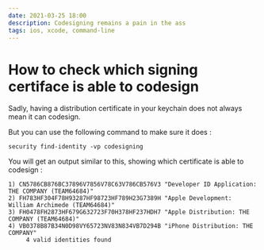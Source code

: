 ```yaml
---
date: 2021-03-25 18:00
description: Codesigning remains a pain in the ass
tags: ios, xcode, command-line
---
```


# How to check which signing certiface is able to codesign

Sadly, having a distribution certificate in your keychain does not always mean it can codesign.

But you can use the following command to make sure it does :

```no-highlight
security find-identity -vp codesigning
```

You will get an output similar to this, showing which certificate is able to codesign :

```no-highlight
1) CN5786CB876BC37896V7856V78C63V786CB576V3 "Developer ID Application: THE COMPANY (TEAM64684)"
2) FH783HF304F78H93287HF98723HF789H23G7389H "Apple Development: William Archimede (TEAM64684)"
3) FH0478FH2873HF679G632723F70H378HF237HDH7 "Apple Distribution: THE COMPANY (TEAM64684)"
4) VB0378B87B34N0D98VY65723NV83N834VB7D294B "iPhone Distribution: THE COMPANY"
     4 valid identities found
```


